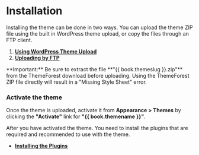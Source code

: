 # Installation

Installing the theme can be done in two ways. You can upload the theme ZIP file using the built in WordPress theme upload, or copy the files through an FTP client.

1. [**Using WordPress Theme Upload**](using_wordpress_theme_upload.md)
2. [**Uploading by FTP**](uploading_by_ftp.md)

<div class="alert alert-danger">**Important:** Be sure to extract the file **"{{ book.themeslug }}.zip"** from the ThemeForest download before uploading. Using the ThemeForest ZIP file directly will result in a "Missing Style Sheet" error.</div>

### Activate the theme

Once the theme is uploaded, activate it from **Appearance > Themes** by clicking the **"Activate"** link for **"{{ book.themename }}"**.

After you have activated the theme. You need to install the plugins that are required and recommended to use with the theme.

* [**Installing the Plugins**](installing_plugins.md)